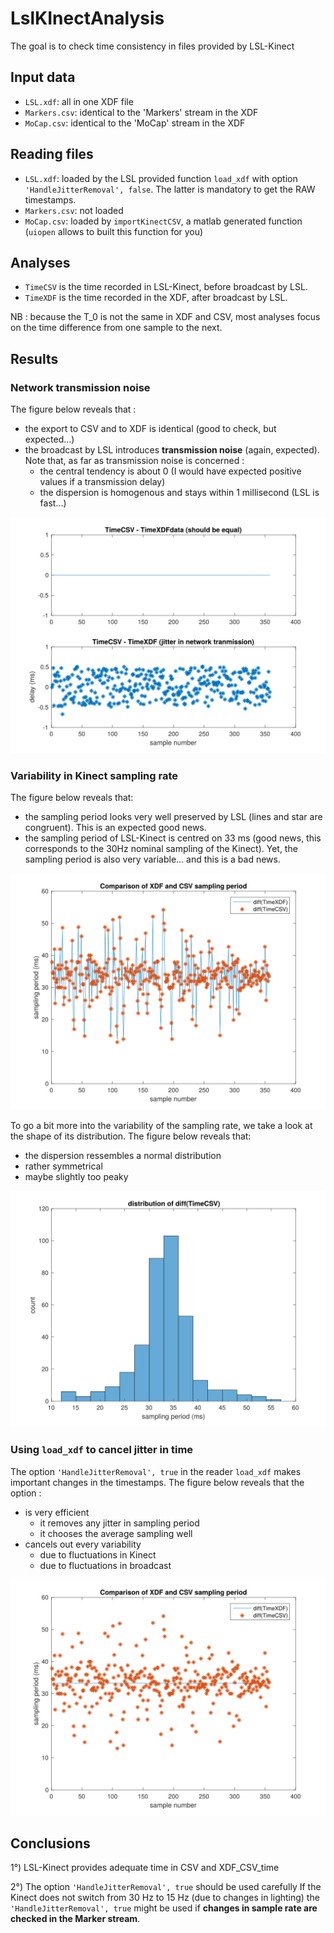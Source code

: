 # LslKInectAnalysis


The goal is to check time consistency in files provided by LSL-Kinect

## Input data
- `LSL.xdf`: all in one XDF file
- `Markers.csv`: identical to the 'Markers' stream in the XDF
- `MoCap.csv`: identical to the 'MoCap' stream in the XDF

## Reading files  
- `LSL.xdf`: loaded by the LSL provided function `load_xdf` with option `'HandleJitterRemoval', false`. The latter is mandatory to get the RAW timestamps.
- `Markers.csv`: not loaded
- `MoCap.csv`: loaded by `importKinectCSV`, a matlab generated function (`uiopen` allows to built this function for you)

## Analyses
- `TimeCSV` is the time recorded in LSL-Kinect, before broadcast by LSL.
- `TimeXDF` is the time recorded in the XDF, after broadcast by LSL.

NB : because the T_0 is not the same in XDF and CSV, most analyses focus on the time difference from one sample to the next.

## Results

### Network transmission noise
The figure below reveals that :
- the export to CSV and to XDF is identical (good to check, but expected...)
- the broadcast by LSL introduces **transmission noise** (again, expected). Note that, as far as transmission noise is concerned :
  - the central tendency is about 0 (I would have expected positive values if a transmission delay)
  - the dispersion is homogenous and stays within 1 millisecond (LSL is fast...)

![](DOC/TimeComparisons.svg)


### Variability in Kinect sampling rate

The figure below reveals that:
- the sampling period looks very well preserved by LSL (lines and star are congruent). This is an expected good news.
- the sampling period of LSL-Kinect is centred on 33 ms (good news, this corresponds to the 30Hz nominal sampling of the Kinect). Yet, the sampling period is also very variable... and this is a bad news.

![](DOC/XDF_CSV_time.svg)

To go a bit more into the variability of the sampling rate, we take a look at the shape of its distribution. The figure below reveals that:
- the dispersion ressembles a normal distribution
- rather symmetrical
- maybe slightly too peaky

![](DOC/SampPeriodHistogram.svg)

### Using `load_xdf` to cancel jitter in time
The option `'HandleJitterRemoval', true` in the reader `load_xdf` makes important changes in the timestamps. The figure below reveals that the option :
- is very efficient
  - it removes any jitter in sampling period
  - it chooses the average sampling well
- cancels out every variability
  - due to fluctuations in Kinect
  - due to fluctuations in broadcast

![](DOC/XDF_CSV_time_withoutJitter.svg)


## Conclusions

1°)  LSL-Kinect provides adequate time in CSV and XDF_CSV_time

2°)  The option `'HandleJitterRemoval', true` should be used carefully 
If the Kinect does not switch from 30 Hz to 15 Hz (due to changes in lighting) the `'HandleJitterRemoval', true` might be used if **changes in sample rate are checked in the Marker stream**.
